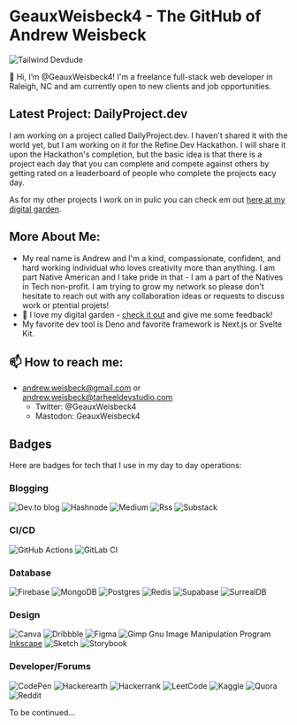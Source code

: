 # GeauxWeisbeck4 - The GitHub of Andrew Weisbeck

![Tailwind Devdude](https://res.cloudinary.com/tar-heel-dev-studio/image/upload/v1662777703/devdude_nnlp7u.png)

👋 Hi, I’m @GeauxWeisbeck4! I'm a freelance full-stack web developer in Raleigh, NC and am currently open to new clients and job opportunities.

## Latest Project: DailyProject.dev

I am working on a project called DailyProject.dev. I haven't shared it with the world yet, but I am working on it for the Refine.Dev Hackathon. I will share it upon the Hackathon's completion, but the basic idea is that there is a project each day that you can complete and compete against others by getting rated on a leaderboard of people who complete the projects eacy day. 


As for my other projects I work on in pulic you can check em out [here at my digital garden](https://andrewsdigital.garden).

## More About Me:

- My real name is Andrew and I'm a kind, compassionate, confident, and hard working individual who loves creativity more than anything. I am part Native American and I take pride in that - I am a part of the Natives in Tech non-profit. I am trying to grow my network so please don't hesitate to reach out with any collaboration ideas or requests to discuss work or ptential projets!
- 🌱 I love my digital garden - [check it out](https://andrewsdigital.garden) and give me some feedback!
- My favorite dev tool is Deno and favorite framework is Next.js or Svelte Kit.

## 📫 How to reach me: 
- andrew.weisbeck@gmail.com or andrew.weisbeck@tarheeldevstudio.com
  - Twitter: @GeauxWeisbeck4
  - Mastodon: GeauxWeisbeck4
 


## Badges

Here are badges for tech that I use in my day to day operations:

### Blogging
![Dev.to blog](https://img.shields.io/badge/dev.to-0A0A0A?style=for-the-badge&logo=dev.to&logoColor=white)
![Hashnode](https://img.shields.io/badge/Hashnode-2962FF?style=for-the-badge&logo=hashnode&logoColor=white)
![Medium](https://img.shields.io/badge/Medium-12100E?style=for-the-badge&logo=medium&logoColor=white)
![Rss](https://img.shields.io/badge/rss-F88900?style=for-the-badge&logo=rss&logoColor=white)
![Substack](https://img.shields.io/badge/Substack-%23006f5c.svg?style=for-the-badge&logo=substack&logoColor=FF6719)

### CI/CD
![GitHub Actions](https://img.shields.io/badge/github%20actions-%232671E5.svg?style=for-the-badge&logo=githubactions&logoColor=white)
![GitLab CI](https://img.shields.io/badge/gitlab%20ci-%23181717.svg?style=for-the-badge&logo=gitlab&logoColor=white)

### Database
![Firebase](https://img.shields.io/badge/Firebase-039BE5?style=for-the-badge&logo=Firebase&logoColor=white)
![MongoDB](https://img.shields.io/badge/MongoDB-%234ea94b.svg?style=for-the-badge&logo=mongodb&logoColor=white)
![Postgres](https://img.shields.io/badge/postgres-%23316192.svg?style=for-the-badge&logo=postgresql&logoColor=white)
![Redis](https://img.shields.io/badge/redis-%23DD0031.svg?style=for-the-badge&logo=redis&logoColor=white)
![Supabase](https://img.shields.io/badge/Supabase-3ECF8E?style=for-the-badge&logo=supabase&logoColor=white)
![SurrealDB](https://img.shields.io/badge/SurrealDB-FF00A0?style=for-the-badge&logo=surrealdb&logoColor=white)

### Design
![Canva](https://img.shields.io/badge/Canva-%2300C4CC.svg?style=for-the-badge&logo=Canva&logoColor=white)
![Dribbble](https://img.shields.io/badge/Dribbble-EA4C89?style=for-the-badge&logo=dribbble&logoColor=white)
![Figma](https://img.shields.io/badge/figma-%23F24E1E.svg?style=for-the-badge&logo=figma&logoColor=white)
![Gimp Gnu Image Manipulation Program](https://img.shields.io/badge/Gimp-657D8B?style=for-the-badge&logo=gimp&logoColor=FFFFFF)
[Inkscape](https://img.shields.io/badge/Inkscape-e0e0e0?style=for-the-badge&logo=inkscape&logoColor=080A13)
![Sketch](https://img.shields.io/badge/Sketch-FFB387?style=for-the-badge&logo=sketch&logoColor=black)
![Storybook](https://img.shields.io/badge/-Storybook-FF4785?style=for-the-badge&logo=storybook&logoColor=white)

### Developer/Forums
![CodePen](https://img.shields.io/badge/Codepen-000000?style=for-the-badge&logo=codepen&logoColor=white)
![Hackerearth](https://img.shields.io/badge/HackerEarth-%232C3454.svg?&style=for-the-badge&logo=HackerEarth&logoColor=Blue)
![Hackerrank](https://img.shields.io/badge/-Hackerrank-2EC866?style=for-the-badge&logo=HackerRank&logoColor=white)
![LeetCode](https://img.shields.io/badge/LeetCode-000000?style=for-the-badge&logo=LeetCode&logoColor=#d16c06)
![Kaggle](https://img.shields.io/badge/Kaggle-035a7d?style=for-the-badge&logo=kaggle&logoColor=white)
![Quora](https://img.shields.io/badge/Quora-%23B92B27.svg?style=for-the-badge&logo=Quora&logoColor=white)
![Reddit](https://img.shields.io/badge/Reddit-%23FF4500.svg?style=for-the-badge&logo=Reddit&logoColor=white)

To be continued...

